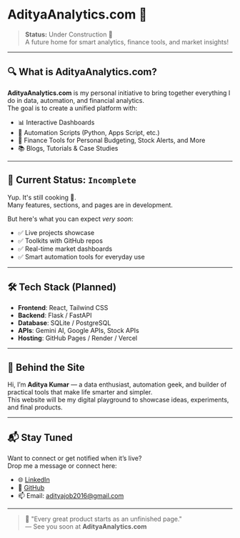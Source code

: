 # AdityaAnalytics.com 🚧

> **Status:** Under Construction 🚧  
> A future home for smart analytics, finance tools, and market insights!

---

## 🔍 What is AdityaAnalytics.com?

**AdityaAnalytics.com** is my personal initiative to bring together everything I do in data, automation, and financial analytics.  
The goal is to create a unified platform with:

- 📊 Interactive Dashboards  
- 🤖 Automation Scripts (Python, Apps Script, etc.)  
- 💼 Finance Tools for Personal Budgeting, Stock Alerts, and More  
- 📚 Blogs, Tutorials & Case Studies

---

## 📌 Current Status: `Incomplete`

Yup. It's still cooking 🍳.  
Many features, sections, and pages are in development.

But here's what you can expect *very soon*:
- ✅ Live projects showcase
- ✅ Toolkits with GitHub repos
- ✅ Real-time market dashboards
- ✅ Smart automation tools for everyday use

---

## 🛠️ Tech Stack (Planned)

- **Frontend**: React, Tailwind CSS  
- **Backend**: Flask / FastAPI  
- **Database**: SQLite / PostgreSQL  
- **APIs**: Gemini AI, Google APIs, Stock APIs  
- **Hosting**: GitHub Pages / Render / Vercel

---

## 🧠 Behind the Site

Hi, I’m **Aditya Kumar** — a data enthusiast, automation geek, and builder of practical tools that make life smarter and simpler.  
This website will be my digital playground to showcase ideas, experiments, and final products.

---

## 📬 Stay Tuned

Want to connect or get notified when it’s live?  
Drop me a message or connect here:

- 🌐 [LinkedIn](https://linkedin.com/in/aditya-kumar-681)  
- 🐙 [GitHub](https://github.com/ADITYA9759)  
- 📫 Email: adityajob2016@gmail.com

---

> 🚀 "Every great product starts as an unfinished page."  
> — See you soon at **AdityaAnalytics.com**

